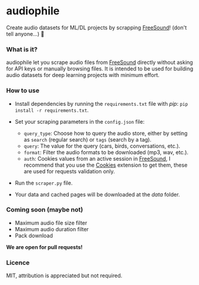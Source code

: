 # audiophile
Create audio datasets for ML/DL projects by scrapping [FreeSound](https://freesound.org/)! (don't tell anyone...) 🤫


### What is it?

audiophile let you scrape audio files from [FreeSound](https://freesound.org/) directly without asking for API keys or manually browsing files. It is intended to be used for building audio datasets for deep learning projects with minimum effort.

### How to use

* Install dependencies by running the `requirements.txt` file with _pip_: `pip install -r requirements.txt`.

* Set your scraping parameters in the `config.json` file:
    * `query_type`: Choose how to query the audio store, either by setting as `search` (regular search) or `tags` (search by a tag).
    * `query`: The value for the query (cars, birds, conversations, etc.).
    * `format`: Filter the audio formats to be downloaded (mp3, wav, etc.).
    * `auth`: Cookies values from an active session in [FreeSound](https://freesound.org/), I recommend that you use the [Cookies](https://chrome.google.com/webstore/detail/cookies/iphcomljdfghbkdcfndaijbokpgddeno?hl=en) extension to get them, these are used for requests validation only.

* Run the `scraper.py` file.

* Your data and cached pages will be downloaded at the _data_ folder.

### Coming soon (maybe not)

* Maximum audio file size filter
* Maximum audio duration filter
* Pack download

**We are open for pull requests!**

### Licence

MIT, attribution is appreciated but not required.
